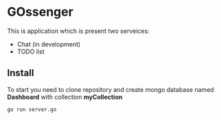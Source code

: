 # GOssenger

This is application which is present two serveices:

* Chat (in development)
* TODO list

## Install

To start you need to clone repository and create mongo database named **Dashboard** with collection **myCollection**

```bash
go run server.go
```